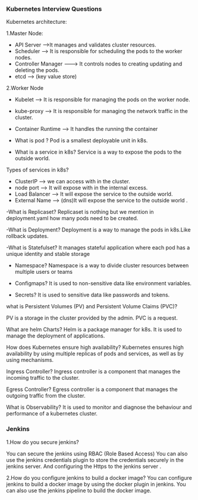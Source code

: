 ### Kubernetes Interview Questions

Kubernetes architecture:

1.Master Node:
- API Server -->It manages and validates cluster resources.
- Scheduler --> It is responsible for scheduling the pods to the worker nodes.
- Controller Manager ---> It controls nodes to creating updating and deleting the pods.
- etcd --> (key value store)

2.Worker Node
- Kubelet --> It is responsible for managing the pods on the worker node.
- kube-proxy --> It is responsible for managing the network traffic in the cluster.
- Container Runtime --> It handles the running the container


- What is pod ?
Pod is a smallest deployable unit in k8s.

- What is a service in k8s?
Service is a way to expose the pods to the outside world.

Types of services in k8s?

- ClusterIP --> we can access with in the cluster.
- node port --> It will expose with in the internal excess.
- Load Balancer --> It will expose the service to the outside world.
- External Name --> (dns)It will expose the service to the outside world .


-What is Replicaset?
Replicaset is nothing but we mention in deployment.yaml  how many pods need to be created.

-What is Deployment?
Deployment is a way to manage the pods in k8s.Like rollback updates.

-What is Statefulset?
It manages stateful application where each pod has a unique identity and stable storage

- Namespace?
 Namespace is a way to divide cluster resources between multiple users or teams

 - Configmaps?
It is used to non-sensitive data like environment variables.

- Secrets?
It is used to sensitive data like passwords and tokens.

what is Persistent Volumes (PV) and Persistent Volume Claims (PVC)?

PV is a storage in the cluster provided by the admin. PVC is a request.

What are helm Charts?
Helm is a package manager for k8s. It is used to manage the deployment of applications.

How does Kubernetes ensure high availability?
Kubernetes ensures high availability by using multiple replicas of pods and services, as well as by using mechanisms.

Ingress Controller?
Ingress controller is a component that manages the incoming traffic to the cluster.

Egress Controller?
Egress controller is a component that manages the outgoing traffic from the cluster.

What is Observability?
It is used to monitor and diagnose the behaviour and performance of a kubernetes cluster.





### Jenkins

1.How do you secure jenkins?

You can secure the jenkins using RBAC (Role Based Access)
You can also use the jenkins credentials plugin to store the credentials securely in the jenkins server.
And configuring the Https to the jenkins server .


2.How do you configure jenkins to build a docker image?
You can configure jenkins to build a docker image by using the docker plugin in jenkins.
You can also use the jenkins pipeline to build the docker image.







